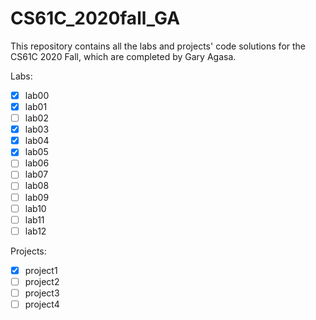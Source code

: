 # CS61C_2020fall_GA
This repository contains all the labs and projects' code solutions for the CS61C 2020 Fall, which are completed by Gary Agasa.

Labs:
- [x] lab00
- [x] lab01
- [ ] lab02
- [x] lab03
- [x] lab04
- [x] lab05
- [ ] lab06
- [ ] lab07
- [ ] lab08
- [ ] lab09
- [ ] lab10
- [ ] lab11
- [ ] lab12

Projects:
- [x] project1
- [ ] project2
- [ ] project3
- [ ] project4
